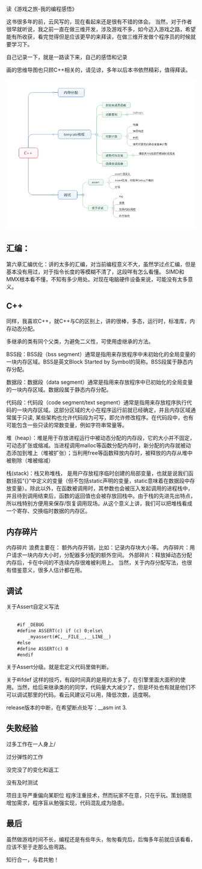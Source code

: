 
读《游戏之旅-我的编程感悟》

这书很多年的前，云风写的，现在看起来还是很有不错的体会。
当然，对于作者很早就听说，我之前一直在做三维开发，涉及游戏不多，如今迈入游戏之路，希望能有所收获，看完觉得但是应该更早的来拜读，在做三维开发做个程序员的时候就要学习下。

自己记录一下，就是一路读下来，自己的感悟和记录

画的思维导图也只顾C++相关的，请见谅，多年以后本书依然精彩，值得拜读。


![](https://github.com/cartzhang/cartzhang.github.io/blob/master/images/readgametravel/C%2B%2B.png)


## 汇编：
第六章汇编优化：讲的太多的汇编，对当前编程意义不大，虽然学过点汇编，但是基本没有用过，对于指令长度的等模糊不清了，这段咩有怎么看懂。
SIMD和MMX根本看不懂，不知有多少用处。对现在电脑硬件设备来说，可能没有太多意义。

## C++
同样，我喜欢C++，就C++与C的区别上，讲的很棒，多态，运行时，标准库，内存动态分配。

多继承的类有同个父类，为避免二义性，可使用虚继承的方法。

BSS段：BSS段（bss segment）通常是指用来存放程序中未初始化的全局变量的一块内存区域。BSS是英文Block Started by Symbol的简称。BSS段属于静态内存分配。

数据段：数据段（data segment）通常是指用来存放程序中已初始化的全局变量的一块内存区域。数据段属于静态内存分配。

代码段：代码段（code segment/text segment）通常是指用来存放程序执行代码的一块内存区域。这部分区域的大小在程序运行前就已经确定，并且内存区域通常属于只读, 某些架构也允许代码段为可写，即允许修改程序。在代码段中，也有可能包含一些只读的常数变量，例如字符串常量等。

堆（heap）：堆是用于存放进程运行中被动态分配的内存段，它的大小并不固定，可动态扩张或缩减。当进程调用malloc等函数分配内存时，新分配的内存就被动态添加到堆上（堆被扩张）；当利用free等函数释放内存时，被释放的内存从堆中被剔除（堆被缩减）

栈(stack)：栈又称堆栈， 是用户存放程序临时创建的局部变量，也就是说我们函数括弧“{}”中定义的变量（但不包括static声明的变量，static意味着在数据段中存放变量）。除此以外，在函数被调用时，其参数也会被压入发起调用的进程栈中，并且待到调用结束后，函数的返回值也会被存放回栈中。由于栈的先进先出特点，所以栈特别方便用来保存/恢复调用现场。从这个意义上讲，我们可以把堆栈看成一个寄存、交换临时数据的内存区。

## 内存碎片
内存碎片 浪费主要在：
额外内存开销，比如：记录内存块大小等。
内存碎片：用户请求一块内存大小时，分配器多分配的额外空间。
外部碎片：释放掉动态分配内存后，卡在中间的不连续内存很难被利用上。
当然，关于内存分配写法，也很有借鉴意义，很多人估计都在用。

## 调试

关于Assert自定义写法


```

	#if _DEBUG
	#define ASSERT(c) if (c) 0;else\
		_myassert(#C,__FILE__,__LINE__)
	#else
	#define ASSERT(c) 0
	#endif
```
关于Assert分级。就是宏定义代码里做判断。

关于#ifdef 这样的技巧，有段时间真的是用的太多了，在引擎里面大面积的使用。当然，给后来继承类的的同学，代码量大大减少了，但是坏处也有就是他们不可以调试那里的代码。看云风建议可以用，降低次数，适度啊。


release版本的中断，在希望断点处写：__asm int 3.

## 失败经验

过多工作在一人身上/

过分弹性的工作

没完没了的变化和返工

没有及时测试

项目主导严重偏向某职位
程序注重技术，然而玩家不在意，只在乎玩。策划随意增加需求，程序盲从勉强实现，代码混乱成为隐患。

## 最后

虽然做游戏时间不长，编程还是有些年头，匆匆看完后，后悔多年前就应该看看，应该不至于走那么些弯路。


知行合一，与君共勉！


